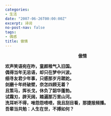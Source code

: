 ```yaml
---
categories:
- 生活
date: "2007-06-26T00:00:00Z"
excerpt: 诗词
no-post-nav: false
tags:
- 偶感
title: 傲情
---
```


**<center>傲情</center>**

**欢声笑语宛在昨，童颜稚气入旧国。**  
**偶得当年无忌语，却只在梦中兴波。**  
**细寻友君少年事，只感那岁月蹉跎。**  
**剑磨十年终破壁，奈怎四顾无着？**  
**且策马，挥长戈，休负了韶华蓬勃。**  
**试霜刃，辟天阔，踏遍那万里山河。**  
**洗耳听不得，唯怨怨啧啧，我且刮目看，那捷报频播。**  
**吾辈当共勉：人生在世，不搏如何？**   